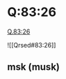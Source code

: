 
# Q:83:26

[Q.83:26](https://quran.com/83:26/tafsirs/ar-tafsir-al-tabari)

![[Qrsed#83:26]]

## msk (musk)
